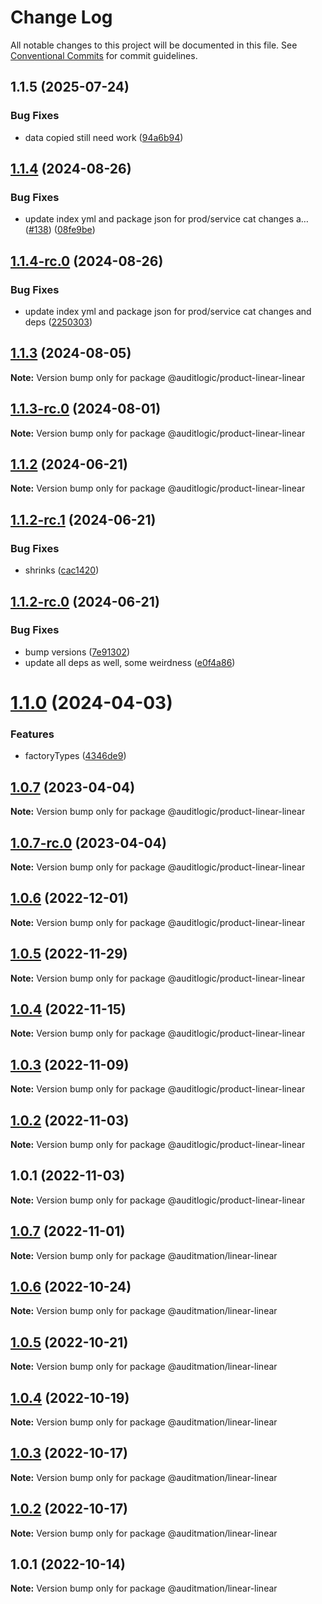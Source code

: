 # Change Log

All notable changes to this project will be documented in this file.
See [Conventional Commits](https://conventionalcommits.org) for commit guidelines.

## 1.1.5 (2025-07-24)


### Bug Fixes

* data copied still need work ([94a6b94](https://github.com/zerobias-org/product/commit/94a6b942fb0516367548599d739529536132755a))





## [1.1.4](https://github.com/auditlogic/product/compare/@auditlogic/product-linear-linear@1.1.3...@auditlogic/product-linear-linear@1.1.4) (2024-08-26)


### Bug Fixes

* update index yml and package json for prod/service cat changes a… ([#138](https://github.com/auditlogic/product/issues/138)) ([08fe9be](https://github.com/auditlogic/product/commit/08fe9beb1c8457462a19bc69caa02e6212d97e1a))





## [1.1.4-rc.0](https://github.com/auditlogic/product/compare/@auditlogic/product-linear-linear@1.1.3...@auditlogic/product-linear-linear@1.1.4-rc.0) (2024-08-26)


### Bug Fixes

* update index yml and package json for prod/service cat changes and deps ([2250303](https://github.com/auditlogic/product/commit/225030363a363608240135b7ebed386b28f01e4b))





## [1.1.3](https://github.com/auditlogic/product/compare/@auditlogic/product-linear-linear@1.1.2...@auditlogic/product-linear-linear@1.1.3) (2024-08-05)

**Note:** Version bump only for package @auditlogic/product-linear-linear





## [1.1.3-rc.0](https://github.com/auditlogic/product/compare/@auditlogic/product-linear-linear@1.1.2...@auditlogic/product-linear-linear@1.1.3-rc.0) (2024-08-01)

**Note:** Version bump only for package @auditlogic/product-linear-linear





## [1.1.2](https://github.com/auditlogic/product/compare/@auditlogic/product-linear-linear@1.1.2-rc.1...@auditlogic/product-linear-linear@1.1.2) (2024-06-21)

**Note:** Version bump only for package @auditlogic/product-linear-linear





## [1.1.2-rc.1](https://github.com/auditlogic/product/compare/@auditlogic/product-linear-linear@1.1.2-rc.0...@auditlogic/product-linear-linear@1.1.2-rc.1) (2024-06-21)


### Bug Fixes

* shrinks ([cac1420](https://github.com/auditlogic/product/commit/cac14200fefcd8183ab69fe89a47bd3f70f563e9))





## [1.1.2-rc.0](https://github.com/auditlogic/product/compare/@auditlogic/product-linear-linear@1.1.0...@auditlogic/product-linear-linear@1.1.2-rc.0) (2024-06-21)


### Bug Fixes

* bump versions ([7e91302](https://github.com/auditlogic/product/commit/7e913023b8b312150ed7762c32fbbe616be71de5))
* update all deps as well, some weirdness ([e0f4a86](https://github.com/auditlogic/product/commit/e0f4a864714e2d3de6bbf3da014d5312fe53be2f))





# [1.1.0](https://github.com/auditlogic/product/compare/@auditlogic/product-linear-linear@1.0.7...@auditlogic/product-linear-linear@1.1.0) (2024-04-03)


### Features

* factoryTypes ([4346de9](https://github.com/auditlogic/product/commit/4346de92693aee892fccf725338ffc7b80ab182b))





## [1.0.7](https://github.com/auditlogic/product/compare/@auditlogic/product-linear-linear@1.0.6...@auditlogic/product-linear-linear@1.0.7) (2023-04-04)

**Note:** Version bump only for package @auditlogic/product-linear-linear





## [1.0.7-rc.0](https://github.com/auditlogic/product/compare/@auditlogic/product-linear-linear@1.0.6...@auditlogic/product-linear-linear@1.0.7-rc.0) (2023-04-04)

**Note:** Version bump only for package @auditlogic/product-linear-linear





## [1.0.6](https://github.com/auditlogic/product/compare/@auditlogic/product-linear-linear@1.0.5...@auditlogic/product-linear-linear@1.0.6) (2022-12-01)

**Note:** Version bump only for package @auditlogic/product-linear-linear





## [1.0.5](https://github.com/auditlogic/product/compare/@auditlogic/product-linear-linear@1.0.4...@auditlogic/product-linear-linear@1.0.5) (2022-11-29)

**Note:** Version bump only for package @auditlogic/product-linear-linear





## [1.0.4](https://github.com/auditlogic/product/compare/@auditlogic/product-linear-linear@1.0.3...@auditlogic/product-linear-linear@1.0.4) (2022-11-15)

**Note:** Version bump only for package @auditlogic/product-linear-linear





## [1.0.3](https://github.com/auditlogic/product/compare/@auditlogic/product-linear-linear@1.0.2...@auditlogic/product-linear-linear@1.0.3) (2022-11-09)

**Note:** Version bump only for package @auditlogic/product-linear-linear





## [1.0.2](https://github.com/auditlogic/product/compare/@auditlogic/product-linear-linear@1.0.1...@auditlogic/product-linear-linear@1.0.2) (2022-11-03)

**Note:** Version bump only for package @auditlogic/product-linear-linear





## 1.0.1 (2022-11-03)

**Note:** Version bump only for package @auditlogic/product-linear-linear





## [1.0.7](https://github.com/auditmation/store-content/compare/@auditmation/linear-linear@1.0.6...@auditmation/linear-linear@1.0.7) (2022-11-01)

**Note:** Version bump only for package @auditmation/linear-linear





## [1.0.6](https://github.com/auditmation/store-content/compare/@auditmation/linear-linear@1.0.5...@auditmation/linear-linear@1.0.6) (2022-10-24)

**Note:** Version bump only for package @auditmation/linear-linear





## [1.0.5](https://github.com/auditmation/store-content/compare/@auditmation/linear-linear@1.0.4...@auditmation/linear-linear@1.0.5) (2022-10-21)

**Note:** Version bump only for package @auditmation/linear-linear





## [1.0.4](https://github.com/auditmation/store-content/compare/@auditmation/linear-linear@1.0.3...@auditmation/linear-linear@1.0.4) (2022-10-19)

**Note:** Version bump only for package @auditmation/linear-linear





## [1.0.3](https://github.com/auditmation/store-content/compare/@auditmation/linear-linear@1.0.2...@auditmation/linear-linear@1.0.3) (2022-10-17)

**Note:** Version bump only for package @auditmation/linear-linear





## [1.0.2](https://github.com/auditmation/store-content/compare/@auditmation/linear-linear@1.0.1...@auditmation/linear-linear@1.0.2) (2022-10-17)

**Note:** Version bump only for package @auditmation/linear-linear





## 1.0.1 (2022-10-14)

**Note:** Version bump only for package @auditmation/linear-linear
